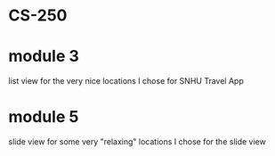 # CS-250
# module 3
list view for the very nice locations I chose for SNHU Travel App
# module 5
slide view for some very "relaxing" locations I chose for the slide view
